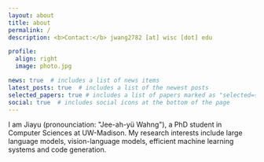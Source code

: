 ```yaml
---
layout: about
title: about
permalink: /
description: <b>Contact:</b> jwang2782 [at] wisc [dot] edu

profile:
  align: right
  image: photo.jpg

news: true  # includes a list of news items
latest_posts: true  # includes a list of the newest posts
selected_papers: true # includes a list of papers marked as "selected={true}"
social: true  # includes social icons at the bottom of the page
---
```

I am Jiayu (pronounciation: "Jee-ah-yü Wahng"), a PhD student in Computer Sciences at UW-Madison. My research interests include large language models, vision-language models, efficient machine learning systems and code generation.